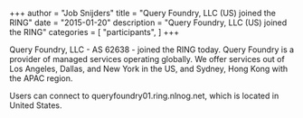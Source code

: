 +++
author = "Job Snijders"
title = "Query Foundry, LLC (US) joined the RING"
date = "2015-01-20"
description = "Query Foundry, LLC (US) joined the RING"
categories = [
    "participants",
]
+++

Query Foundry, LLC - AS 62638 - joined the RING today. Query Foundry is a provider of managed services operating globally. We offer services out of Los Angeles, Dallas, and New York in the US, and Sydney, Hong Kong with the APAC region.

Users can connect to queryfoundry01.ring.nlnog.net, which is located in United States.

